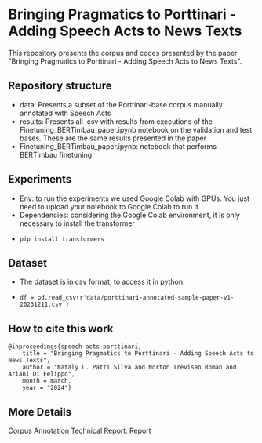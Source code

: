 # Bringing Pragmatics to Porttinari - Adding Speech Acts to News Texts

This repository presents the corpus and codes presented by the paper "Bringing Pragmatics to Porttinari - Adding Speech Acts to News Texts".

## Repository structure
- data: Presents a subset of the Porttinari-base corpus manually annotated with Speech Acts
- results: Presents all .csv with results from executions of the Finetuning_BERTimbau_paper.ipynb notebook on the validation and test bases. These are the same results presented in the paper
- Finetuning_BERTimbau_paper.ipynb: notebook that performs BERTimbau finetuning

## Experiments

- Env: to run the experiments we used Google Colab with GPUs. You just need to upload your notebook to Google Colab to run it.
- Dependencies: considering the Google Colab environment, it is only necessary to install the transformer
-     pip install transformers

## Dataset
- The dataset is in csv format, to access it in python:
-     df = pd.read_csv(r'data/porttinari-annotated-sample-paper-v1-20231211.csv')

## How to cite this work

    
    @inproceedings{speech-acts-porttinari,
        title = "Bringing Pragmatics to Porttinari - Adding Speech Acts to News Texts",
        author = "Nataly L. Patti Silva and Norton Trevisan Roman and Ariani Di Felippo",
        month = march,
        year = "2024"}
    

## More Details
Corpus Annotation Technical Report: [Report](http://ppgsi.each.usp.br/arquivos/RelTec/PPgSI-002_2023.pdf)
